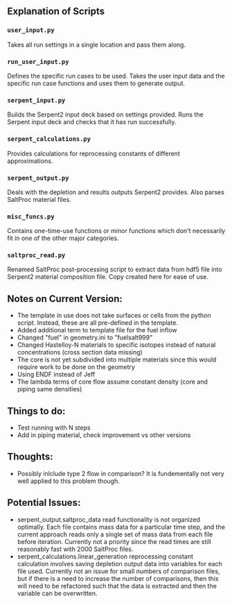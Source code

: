 
## Explanation of Scripts

### `user_input.py`
Takes all run settings in a single location and pass them along.

### `run_user_input.py`
Defines the specific run cases to be used. Takes the user input data and the specific run case functions and uses them to generate output.

### `serpent_input.py`
Builds the Serpent2 input deck based on settings provided. Runs the Serpent input deck and checks that it has run successfully.

### `serpent_calculations.py`
Provides calculations for reprocessing constants of different approximations.

### `serpent_output.py`
Deals with the depletion and results outputs Serpent2 provides. Also parses SaltProc material files.

### `misc_funcs.py`
Contains one-time-use functions or minor functions which don't necessarily fit in one of the other major categories.

### `saltproc_read.py`
Renamed SaltProc post-processing script to extract data from hdf5 file into Serpent2 material composition file. Copy created here for ease of use.


## Notes on Current Version:
- The template in use does not take surfaces or cells from the python script. Instead, these are all pre-defined in the template.
- Added additional term to template file for the fuel inflow
- Changed "fuel" in geometry.ini to "fuelsalt999"
- Changed Hastelloy-N materials to specific isotopes instead of natural concentrations (cross section data missing)
- The core is not yet subdivided into multiple materials since this would require work to be done on the geometry
- Using ENDF instead of Jeff
- The lambda terms of core flow assume constant density (core and piping same densities)

## Things to do:
- Test running with N steps
- Add in piping material, check improvement vs other versions


## Thoughts:
- Possibly inlclude type 2 flow in comparison? It is fundementally not very well applied to this problem though.


## Potential Issues:
- serpent_output.saltproc_data read functionality is not organized optimally. Each file contains mass data for a particular time step, and the current approach reads only a single set of mass data from each file before iteration. Currently not a priority since the read times are still reasonably fast with 2000 SaltProc files.
- serpent_calculations.linear_generation reprocessing constant calculation involves saving depletion output data into variables for each file used. Currently not an issue for small numbers of comparison files, but if there is a need to increase the number of comparisons, then this will need to be refactored such that the data is extracted and then the variable can be overwritten.
